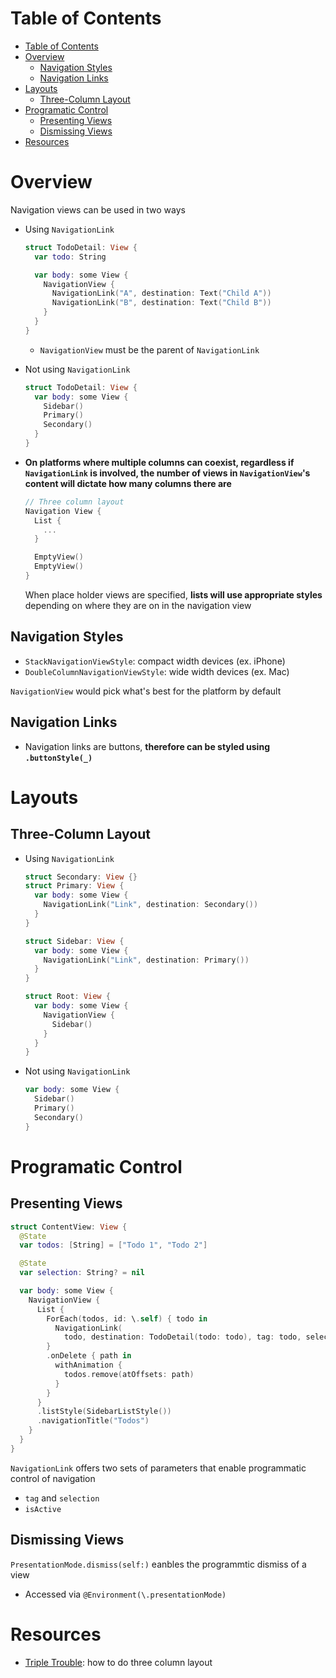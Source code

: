 # Table of Contents

- [Table of Contents](#table-of-contents)
- [Overview](#overview)
  - [Navigation Styles](#navigation-styles)
  - [Navigation Links](#navigation-links)
- [Layouts](#layouts)
  - [Three-Column Layout](#three-column-layout)
- [Programatic Control](#programatic-control)
  - [Presenting Views](#presenting-views)
  - [Dismissing Views](#dismissing-views)
- [Resources](#resources)

# Overview

Navigation views can be used in two ways

- Using `NavigationLink`

  ```swift
  struct TodoDetail: View {
    var todo: String

    var body: some View {
      NavigationView {
        NavigationLink("A", destination: Text("Child A"))
        NavigationLink("B", destination: Text("Child B"))
      }
    }
  }
  ```

  - `NavigationView` must be the parent of `NavigationLink`

- Not using `NavigationLink`

  ```swift
  struct TodoDetail: View {
    var body: some View {
      Sidebar()
      Primary()
      Secondary()
    }
  }
  ```

- **On platforms where multiple columns can coexist, regardless if
  `NavigationLink` is involved, the number of views in `NavigationView`'s
  content will dictate how many columns there are**

  ```swift
  // Three column layout
  Navigation View {
    List {
      ...
    }

    EmptyView()
    EmptyView()
  }
  ```

  When place holder views are specified, **lists will use appropriate styles**
  depending on where they are on in the navigation view

## Navigation Styles

- `StackNavigationViewStyle`: compact width devices (ex. iPhone)
- `DoubleColumnNavigationViewStyle`: wide width devices (ex. Mac)

`NavigationView` would pick what's best for the platform by default

## Navigation Links

- Navigation links are buttons, **therefore can be styled using
  `.buttonStyle(_)`**

# Layouts

## Three-Column Layout

- Using `NavigationLink`

  ```swift
  struct Secondary: View {}
  struct Primary: View {
    var body: some View {
      NavigationLink("Link", destination: Secondary())
    }
  }

  struct Sidebar: View {
    var body: some View {
      NavigationLink("Link", destination: Primary())
    }
  }

  struct Root: View {
    var body: some View {
      NavigationView {
        Sidebar()
      }
    }
  }
  ```

- Not using `NavigationLink`

  ```swift
  var body: some View {
    Sidebar()
    Primary()
    Secondary()
  }
  ```

# Programatic Control

## Presenting Views

```swift
struct ContentView: View {
  @State
  var todos: [String] = ["Todo 1", "Todo 2"]

  @State
  var selection: String? = nil

  var body: some View {
    NavigationView {
      List {
        ForEach(todos, id: \.self) { todo in
          NavigationLink(
            todo, destination: TodoDetail(todo: todo), tag: todo, selection: $selection)
        }
        .onDelete { path in
          withAnimation {
            todos.remove(atOffsets: path)
          }
        }
      }
      .listStyle(SidebarListStyle())
      .navigationTitle("Todos")
    }
  }
}
```

`NavigationLink` offers two sets of parameters that enable programmatic control
of navigation

- `tag` and `selection`
- `isActive`

## Dismissing Views

`PresentationMode.dismiss(self:)` eanbles the programmtic dismiss of a view

- Accessed via `@Environment(\.presentationMode)`

# Resources

- [Triple Trouble](https://kean.blog/post/triple-trouble): how to do three
  column layout
